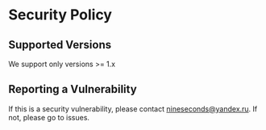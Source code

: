 # Security Policy

## Supported Versions

We support only versions >= 1.x

## Reporting a Vulnerability

If this is a security vulnerability, please contact nineseconds@yandex.ru. If not, please go to issues.
